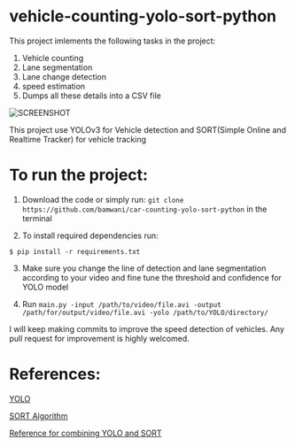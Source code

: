 # vehicle-counting-yolo-sort-python

This project imlements the following tasks in the project: 

1. Vehicle counting
2. Lane segmentation
3. Lane change detection
4. speed estimation
5. Dumps all these details into a CSV file

![SCREENSHOT](https://github.com/bamwani/car-counting-yolo-sort-python/blob/master/Screenshot1.png)


This project use YOLOv3 for Vehicle detection and SORT(Simple Online and Realtime Tracker) for vehicle tracking

# To run the project:

1. Download the code or simply run: ``` git clone https://github.com/bamwani/car-counting-yolo-sort-python ``` in the terminal

2. To install required dependencies run:
```
$ pip install -r requirements.txt
```

3. Make sure you change the line of detection and lane segmentation according to your video and fine tune the threshold and confidence for YOLO model

4. Run ```main.py -input /path/to/video/file.avi -output /path/for/output/video/file.avi -yolo /path/to/YOLO/directory/``` 



I will keep making commits to improve the speed detection of vehicles.
Any pull request for improvement is highly welcomed.



# References:


[YOLO](https://www.pyimagesearch.com/2018/11/12/yolo-object-detection-with-opencv/)

[SORT Algorithm](https://github.com/abewley/sort)

[Reference for combining YOLO and SORT](https://github.com/guillelopez/python-traffic-counter-with-yolo-and-sort)
